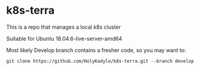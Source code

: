 # k8s-terra
This is a repo that manages a local k8s cluster

Suitable for Ubuntu 18.04.6-live-server-amd64

Most likely Develop branch contains a fresher code, so you may want to:

```
git clone https://github.com/HolyKadylo/k8s-terra.git --branch develop
```
